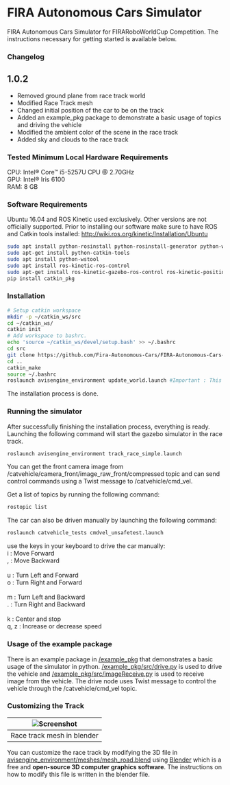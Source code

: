 # FIRA Autonomous Cars Simulator
FIRA Autonomous Cars Simulator for FIRARoboWorldCup Competition.
The instructions necessary for getting started is available below.


### Changelog
## 1.0.2
  - Removed ground plane from race track world
  - Modified Race Track mesh
  - Changed initial position of the car to be on the track
  - Added an example_pkg package to demonstrate a basic usage of topics and driving the vehicle
  - Modified the ambient color of the scene in the race track
  - Added sky and clouds to the race track

### Tested Minimum Local Hardware Requirements
CPU: Intel® Core™ i5-5257U CPU @ 2.70GHz <br/>
GPU: Intel® Iris 6100 <br/>
RAM: 8 GB

### Software Requirements
Ubuntu 16.04 and ROS Kinetic used exclusively. Other versions are not officially supported.
Prior to installing our software make sure to have ROS and Catkin tools installed: http://wiki.ros.org/kinetic/Installation/Ubuntu
```bash
sudo apt install python-rosinstall python-rosinstall-generator python-wstool build-essential
sudo apt-get install python-catkin-tools
sudo apt install python-wstool
sudo apt install ros-kinetic-ros-control 
sudo apt-get install ros-kinetic-gazebo-ros-control ros-kinetic-position-controllers ros-kinetic-ros-controllers ros-kinetic-velodyne ros-kinetic-velodyne-driver 
pip install catkin_pkg
```

### Installation
```bash
# Setup catkin workspace
mkdir -p ~/catkin_ws/src
cd ~/catkin_ws/
catkin init
# Add workspace to bashrc.
echo 'source ~/catkin_ws/devel/setup.bash' >> ~/.bashrc
cd src
git clone https://github.com/Fira-Autonomous-Cars/FIRA-Autonomous-Cars-Simulator.git
cd ..
catkin_make
source ~/.bashrc
roslaunch avisengine_environment update_world.launch #Important : This command will update every static paths in this package. Make sure to run this, otherwise the gazebo simulator won't run correctly.
```
The installation process is done.


### Running the simulator
After successfully finishing the installation process, everything is ready.
Launching the following command will start the gazebo simulator in the race track.
```bash
roslaunch avisengine_environment track_race_simple.launch 
```
You can get the front camera image from /catvehicle/camera_front/image_raw_front/compressed topic and can send control commands using a Twist message to /catvehicle/cmd_vel.

Get a list of topics by running the following command:
```bash
rostopic list
```
The car can also be driven manually by launching the following command:
```bash
roslaunch catvehicle_tests cmdvel_unsafetest.launch 
```
use the keys in your keyboard to drive the car manually: <br/>
i : Move Forward <br/>
, : Move Backward <br/>
<br/>
u : Turn Left and Forward <br/>
o : Turn Right and Forward <br/>
<br/>
m : Turn Left and Backward <br/>
. : Turn Right and Backward <br/>
<br/>
k : Center and stop <br/>
q, z : Increase or decrease speed <br/>

### Usage of the example package
There is an example package in [/example_pkg](https://github.com/Fira-Autonomous-Cars/FIRA-Autonomous-Cars-Simulator/tree/main/example_pkg) that demonstrates a basic usage of the simulator in python. 
[/example_pkg/src/drive.py](https://github.com/Fira-Autonomous-Cars/FIRA-Autonomous-Cars-Simulator/blob/main/example_pkg/src/drive.py) is used to drive the vehicle and [/example_pkg/src/imageReceive.py](https://github.com/Fira-Autonomous-Cars/FIRA-Autonomous-Cars-Simulator/blob/main/example_pkg/src/imageReceive.py) is used to receive image from the vehicle. 
The drive node uses Twist message to control the vehicle through the /catvehicle/cmd_vel topic.


### Customizing the Track
![Screenshot](https://drive.google.com/uc?export=view&id=1oJH5bNRIKqogS_7FeN3fB1J4HJtgAz7f) |
------------ |
Race track mesh in blender |


You can customize the race track by modifying the 3D file in [avisengine_environment/meshes/mesh_road.blend](https://github.com/Fira-Autonomous-Cars/FIRA-Autonomous-Cars-Simulator/blob/main/avisengine_environment/meshes/mesh_road.blend) using [Blender](https://www.blender.org/) which is a free and **open-source 3D computer graphics software**.
The instructions on how to modify this file is written in the blender file. 
